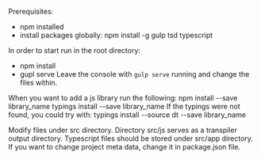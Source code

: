 Prerequisites:
* npm installed
* install packages globally:
npm install -g gulp tsd typescript

In order to start run in the root directory:
* npm install
* gupl serve
Leave the console with `gulp serve` running and change the files within.

When you want to add a js library run the following:
npm install --save library_name
typings install --save library_name
If the typings were not found, you could try with:
typings install --source dt --save library_name

Modify files under src directory. Directory src/js serves as a transpiler output directory. Typescript files should be stored under src/app directory.
If you want to change project meta data, change it in package.json file.